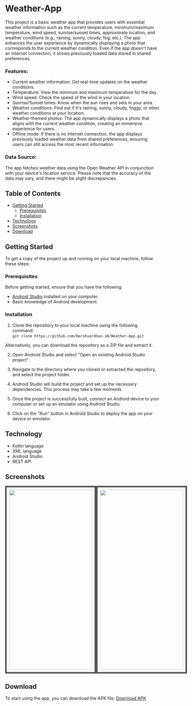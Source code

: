 # Weather-App

This project is a basic weather app that provides users with essential weather information such as the current temperature, minimum/maximum temperature, wind speed, sunrise/sunset times, approximate location, and weather conditions (e.g., raining, sunny, cloudy, fog, etc.). The app enhances the user experience by dynamically displaying a photo that corresponds to the current weather condition. Even if the app doesn't have an internet connection, it shows previously loaded data stored in shared preferences.

### Features:

- Current weather information: Get real-time updates on the weather conditions.
- Temperature: View the minimum and maximum temperature for the day.
- Wind speed: Check the speed of the wind in your location.
- Sunrise/Sunset times: Know when the sun rises and sets in your area.
- Weather conditions: Find out if it's raining, sunny, cloudy, foggy, or other weather conditions at your location.
- Weather-themed photos: The app dynamically displays a photo that aligns with the current weather condition, creating an immersive experience for users.
- Offline mode: If there is no internet connection, the app displays previously loaded weather data from shared preferences, ensuring users can still access the most recent information.

### Data Source:
The app fetches weather data using the Open Weather API in conjunction with your device's location service. Please note that the accuracy of the data may vary, and there might be slight discrepancies.

## Table of Contents

- [Getting Started](#getting-started)
  - [Prerequisites](#prerequisites)
  - [Installation](#installation)
- [Technology](#technology)
- [Screenshots](#screenshots)
- [Download](#download)

## Getting Started

To get a copy of the project up and running on your local machine, follow these steps:

### Prerequisites

Before getting started, ensure that you have the following:

- [Android Studio](https://developer.android.com/studio) installed on your computer.
- Basic knowledge of Android development.

### Installation 

1. Clone the repository to your local machine using the following command: <br>
```git clone https://github.com/Harshvardhan-sN/Weather-App.git```

Alternatively, you can download the repository as a ZIP file and extract it.

2. Open Android Studio and select "Open an existing Android Studio project".

3. Navigate to the directory where you cloned or extracted the repository, and select the project folder.

4. Android Studio will build the project and set up the necessary dependencies. This process may take a few moments.

5. Once the project is successfully built, connect an Android device to your computer or set up an emulator using Android Studio.

6. Click on the "Run" button in Android Studio to deploy the app on your device or emulator.

## Technology
- Kotlin language
- XML language
- Android Studio
- REST API

## Screenshots

<div style="display: flex;">
  <img src="https://github.com/Harshvardhan-sN/Weather-App/blob/master/screenshot/2.png" width="271" height="587" style="border: 5px solid #555; padding: 8px;">
  <img src="https://github.com/Harshvardhan-sN/Weather-App/blob/master/screenshot/1.png" width="271" height="587" style="border: 5px solid #555; padding: 8px;">
</div>


## Download
To start using the app, you can download the APK file: <a href="https://drive.google.com/file/d/1s6xgx_nmLq9MR-F-9rdiO423NQuTA_fJ/view?usp=drive_link" target="_blank">Download APK</a>

